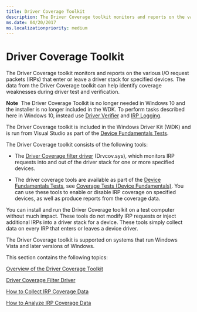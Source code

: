 ```yaml
---
title: Driver Coverage Toolkit
description: The Driver Coverage toolkit monitors and reports on the various I/O request packets (IRPs) that enter or leave a driver stack for specified devices.
ms.date: 04/20/2017
ms.localizationpriority: medium
---
```


# Driver Coverage Toolkit


The Driver Coverage toolkit monitors and reports on the various I/O request packets (IRPs) that enter or leave a driver stack for specified devices. The data from the Driver Coverage toolkit can help identify coverage weaknesses during driver test and verification.

**Note**  The Driver Coverage Toolkit is no longer needed in Windows 10 and the installer is no longer included in the WDK. To perform tasks described here in Windows 10, instead use [Driver Verifier](driver-verifier.md) and [IRP Logging](irp-logging.md).

 

The Driver Coverage toolkit is included in the Windows Driver Kit (WDK) and is run from Visual Studio as part of the [Device Fundamentals Tests](device-fundamentals-tests.md).

The Driver Coverage toolkit consists of the following tools:

-   The [Driver Coverage filter driver](driver-coverage-filter-driver.md) (Drvcov.sys), which monitors IRP requests into and out of the driver stack for one or more specified devices.

-   The driver coverage tools are available as part of the [Device Fundamentals Tests](device-fundamentals-tests.md), see [Coverage Tests (Device Fundamentals)](coverage-tests--device-fundamentals-.md). You can use these tools to enable or disable IRP coverage on specified devices, as well as produce reports from the coverage data.

You can install and run the Driver Coverage toolkit on a test computer without much impact. These tools do not modify IRP requests or inject additional IRPs into a driver stack for a device. These tools simply collect data on every IRP that enters or leaves a device driver.

The Driver Coverage toolkit is supported on systems that run Windows Vista and later versions of Windows.

This section contains the following topics:

[Overview of the Driver Coverage Toolkit](overview-of-the-driver-coverage-toolkit.md)

[Driver Coverage Filter Driver](driver-coverage-filter-driver.md)

[How to Collect IRP Coverage Data](how-to-collect-irp-coverage-data.md)

[How to Analyze IRP Coverage Data](how-to-analyze-irp-coverage-data.md)

 

 






